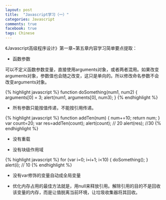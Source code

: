 ```yaml
---
layout: post
title:  "Javascript学习（一）"
categories: Javascript
comments: true
facebook: true
tags: Chinese
---
```


《Javascript高级程序设计》第一章~第五章内容学习简单要点提取：

- 函数参数

可以不定义函数参数变量，直接使用arguments对象，或者两者混用。如果改变arguments对象，参数值也会随之改变，这只是单向的。所以修改命名参数不会改变arguments对象。
<!--break-->
{% highlight javascript %}
function doSomething(num1, num2) {
	arguments[0] = 3;
	alert(num1, arguments[0], num3);
}
{% endhighlight %}

- 所有参数只能按值传递，不能按引用传递。

{% highlight javascript %}
function addTen(num) {
	num+=10;
	return num;
}
var count=20;
var res=addTen(count);
alert(count); // 20
alert(res); //30
{% endhighlight %}

- 没有重载

- 没有块级作用域

{% highlight javascript %}
for (var i=0; i=i+1; i<10) {
  doSomething();
}
alert(i); // 10
{% endhighlight %}

- 没有var修饰的变量自动成全局变量

- 优化内存占用的最佳方法就是，用null来释放引用。解除引用的目的不是回收该变量的内存，而是让值脱离当前环境，让垃圾收集器将其回收。


